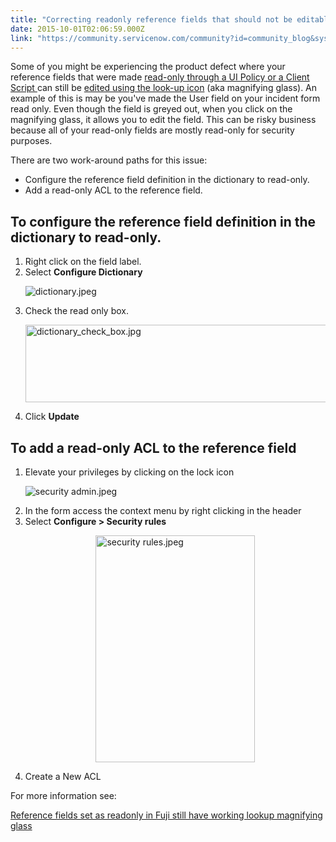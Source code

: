 ```yaml
---
title: "Correcting readonly reference fields that should not be editable"
date: 2015-10-01T02:06:59.000Z
link: "https://community.servicenow.com/community?id=community_blog&sys_id=d33e22addbd0dbc01dcaf3231f9619df"
---
```

<p>Some of you might be experiencing the product defect where your reference fields that were made <a title="ki.servicenow.com/index.php?title=Make_Fields_Read-Only_Script#gsc.tab=0" href="http://wiki.servicenow.com/index.php?title=Make_Fields_Read-Only_Script#gsc.tab=0">read-only through a UI Policy or a Client Script </a>can still be <a title="i.service-now.com/kb_view.do?sysparm_article=KB0549987" href="https://hi.service-now.com/kb_view.do?sysparm_article=KB0549987">edited using the look-up icon</a> (aka magnifying glass). An example of this is may be you've made the User field on your incident form read only. Even though the field is greyed out, when you click on the magnifying glass, it allows you to edit the field. This can be risky business because all of your read-only fields are mostly read-only for security purposes.</p><p></p><p>There are two work-around paths for this issue:</p><p></p><ul><li>Configure the reference field definition in the dictionary to read-only.</li><li>Add a read-only ACL to the reference field.</li></ul><p></p><p></p><h2>To configure the reference field definition in the dictionary to read-only.</h2><ol><li>Right click on the field label.</li><li>Select <strong>Configure Dictionary</strong><p><img   alt="dictionary.jpeg" class="image-0 jive-image" src="9a31c082db98d3041dcaf3231f96198f.iix" style="height: auto; display: block; margin-left: auto; margin-right: auto;"/></p></li><li>Check the read only box.<p><img   alt="dictionary_check_box.jpg" class="image-1 jive-image" src="c71461cedbd4d7041dcaf3231f9619ab.iix" style="height: 124px; width: 620px; display: block; margin-left: auto; margin-right: auto;"/></p></li><li>Click <strong>Update</strong></li></ol><p></p><h2>To add a read-only ACL to the reference field</h2><ol><li>Elevate your privileges by clicking on the lock icon<p><img   alt="security admin.jpeg" class="jive-image image-3" src="fe0e5c86db5c9fc03eb27a9e0f9619e5.iix" style="height: auto; display: block; margin-left: auto; margin-right: auto;"/></p></li><li>In the form access the context menu by right clicking in the header</li><li>Select <strong>Configure &gt; Security rules</strong><p><img   alt="security rules.jpeg" class="jive-image image-2" height="363" src="a08e78c2dbd497041dcaf3231f9619c4.iix" style="height: 363.181818181818px; width: 255px; display: block; margin-left: auto; margin-right: auto;" width="255"/></p></li><li>Create a New ACL</li></ol><p></p><p></p><p>For more information see:</p><p><a __default_attr="181577" __jive_macro_name="thread" class="jive_macro_thread jive_macro" data-orig-content="Reference fields set as readonly in Fuji still have working lookup magnifying glass" href="/community?id=community_question&sys_id=de7f8725dbdcdbc01dcaf3231f9619a6" modifiedtitle="true" title="Reference fields set as readonly in Fuji still have working lookup magnifying glass">Reference fields set as readonly in Fuji still have working lookup magnifying glass</a></p>
